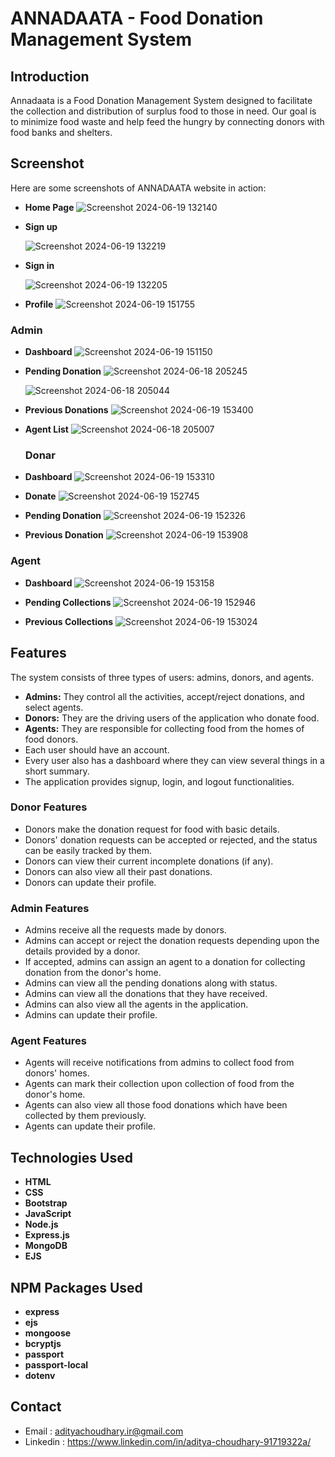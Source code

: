 # ANNADAATA - Food Donation Management System

 



## **Introduction**

Annadaata is a Food Donation Management System designed to facilitate the collection and distribution of surplus food to those in need. Our goal is to minimize food waste and help feed the hungry by connecting donors with food banks and shelters.
## **Screenshot**
Here are some screenshots of ANNADAATA website in action:

- **Home Page**
 ![Screenshot 2024-06-19 132140](https://github.com/adiitya24/ANNADAATA/assets/124274939/3dee38d1-a40b-4bda-ac26-f71f41b0679e)


- **Sign up**

  ![Screenshot 2024-06-19 132219](https://github.com/adiitya24/ANNADAATA/assets/124274939/adcc4eb4-482b-4889-8e48-8eb76af7e7c3)


- **Sign in**

  ![Screenshot 2024-06-19 132205](https://github.com/adiitya24/ANNADAATA/assets/124274939/022c9904-7668-485c-8bd1-ea9b5276bc9d)

- **Profile**
  ![Screenshot 2024-06-19 151755](https://github.com/adiitya24/ANNADAATA/assets/124274939/21143725-5e4b-453a-a000-30d05c200a40)


### **Admin** 

- **Dashboard**
  ![Screenshot 2024-06-19 151150](https://github.com/adiitya24/ANNADAATA/assets/124274939/89513997-3546-485e-b03d-09dbc562a36a)

- **Pending Donation**
  ![Screenshot 2024-06-18 205245](https://github.com/adiitya24/ANNADAATA/assets/124274939/e973159e-5be3-45fc-9435-a0a722479356)

  ![Screenshot 2024-06-18 205044](https://github.com/adiitya24/ANNADAATA/assets/124274939/f42ef523-9f06-4cbf-87a9-16763af63af9)

- **Previous Donations**
  ![Screenshot 2024-06-19 153400](https://github.com/adiitya24/ANNADAATA/assets/124274939/f99e7192-04c4-40e4-a818-b2063bf8b138)

  

- **Agent List**
  ![Screenshot 2024-06-18 205007](https://github.com/adiitya24/ANNADAATA/assets/124274939/99aaf127-b648-46a8-a3ff-a0105e1abeb6)


  ### **Donar**

 - **Dashboard**
   ![Screenshot 2024-06-19 153310](https://github.com/adiitya24/ANNADAATA/assets/124274939/114f82cf-63b2-488b-adcd-5f5a40261371)

- **Donate**
  ![Screenshot 2024-06-19 152745](https://github.com/adiitya24/ANNADAATA/assets/124274939/9b3c4648-019d-440e-b15c-a2d796e20012)

- **Pending Donation**
  ![Screenshot 2024-06-19 152326](https://github.com/adiitya24/ANNADAATA/assets/124274939/45a0d3af-1689-4eef-889f-4d8f4587247f)

- **Previous Donation**
  ![Screenshot 2024-06-19 153908](https://github.com/adiitya24/ANNADAATA/assets/124274939/bbcaaf98-9ba6-4d4e-97c1-bf685213bde4)


### **Agent**

- **Dashboard**
  ![Screenshot 2024-06-19 153158](https://github.com/adiitya24/ANNADAATA/assets/124274939/47dfc14e-11db-4656-b685-e9405418a6a7)

- **Pending Collections**
  ![Screenshot 2024-06-19 152946](https://github.com/adiitya24/ANNADAATA/assets/124274939/1664fc98-2724-4181-a9ea-d8f5a9d36084)

- **Previous Collections**
  ![Screenshot 2024-06-19 153024](https://github.com/adiitya24/ANNADAATA/assets/124274939/3af6c0ab-ef5c-4137-8bb0-259a0465e933)


## **Features**


The system consists of three types of users: admins, donors, and agents.

- **Admins:** They control all the activities, accept/reject donations, and select agents.
- **Donors:** They are the driving users of the application who donate food.
- **Agents:** They are responsible for collecting food from the homes of food donors.
- Each user should have an account.
- Every user also has a dashboard where they can view several things in a short summary.
- The application provides signup, login, and logout functionalities.

### Donor Features

- Donors make the donation request for food with basic details.
- Donors' donation requests can be accepted or rejected, and the status can be easily tracked by them.
- Donors can view their current incomplete donations (if any).
- Donors can also view all their past donations.
- Donors can update their profile.

### Admin Features

- Admins receive all the requests made by donors.
- Admins can accept or reject the donation requests depending upon the details provided by a donor.
- If accepted, admins can assign an agent to a donation for collecting donation from the donor's home.
- Admins can view all the pending donations along with status.
- Admins can view all the donations that they have received.
- Admins can also view all the agents in the application.
- Admins can update their profile.

### Agent Features

- Agents will receive notifications from admins to collect food from donors' homes.
- Agents can mark their collection upon collection of food from the donor's home.
- Agents can also view all those food donations which have been collected by them previously.
- Agents can update their profile.


## **Technologies Used**

- **HTML**
- **CSS**
- **Bootstrap**
- **JavaScript**
- **Node.js**
- **Express.js**
- **MongoDB**
- **EJS**

## **NPM Packages Used**

- **express**
- **ejs**
- **mongoose**
- **bcryptjs**
- **passport**
- **passport-local**
- **dotenv**

## **Contact**
- Email : adityachoudhary.ir@gmail.com
- Linkedin : https://www.linkedin.com/in/aditya-choudhary-91719322a/
